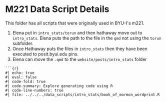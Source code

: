 # M221 Data Script Details

This folder has all scripts that were originally used in BYU-I's m221.

1. Elena put in `intro_stats/torun` and then hathaway move out to `intro_stats`. Elena puts the path to the file in the `qmd` not using the `torun` subfolder.
2. Once Hathaway puts the files in `intro_stats` then they have been executed to posit.byui.edu pins.
3. Elena can move the `.qmd` to the `website/posts/intro_stats` folder

```
```{r}
#| echo: true
#| eval: false
#| code-fold: true
#| code-summary: Explore generating code using R
#| code-line-numbers: true
#| file: ../../../data_scripts/intro_stats/book_of_mormon_wordprint.R
```
```